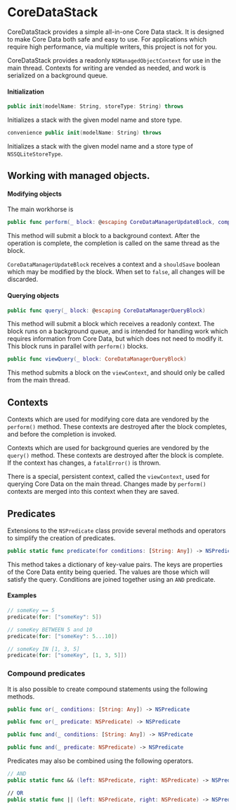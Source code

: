# CoreDataStack

CoreDataStack provides a simple all-in-one Core Data stack.  It is designed to make Core Data both safe and easy to use.  For applications which require high performance, via multiple writers, this project is not for you.

CoreDataStack provides a readonly `NSManagedObjectContext` for use in the main thread.  Contexts for writing are vended as needed, and work is serialized on a background queue.

#### Initialization

```swift
public init(modelName: String, storeType: String) throws
```

Initializes a stack with the given model name and store type.

```swift
convenience public init(modelName: String) throws
```

Initializes a stack with the given model name and a store type of `NSSQLiteStoreType`.

## Working with managed objects.

#### Modifying objects

The main workhorse is

```swift
public func perform(_ block: @escaping CoreDataManagerUpdateBlock, completion: (() -> ())? = nil)
```

This method will submit a block to a background context.  After the operation is complete, the completion is called on the same thread as the block.

`CoreDataManagerUpdateBlock` receives a context and a `shouldSave` boolean which may be modified by the block.  When set to `false`, all changes will be discarded.

#### Querying objects

```swift
public func query(_ block: @escaping CoreDataManagerQueryBlock)
```

This method will submit a block which receives a readonly context.  The block runs on a background queue, and is intended for handling work which requires information from Core Data, but which does not need to modify it.  This block runs in parallel with `perform()` blocks.

```swift
public func viewQuery(_ block: CoreDataManagerQueryBlock)
```

This method submits a block on the `viewContext`, and should only be called from the main thread.

## Contexts

Contexts which are used for modifying core data are vendored by the `perform()` method.  These contexts are destroyed after the block completes, and before the completion is invoked.

Contexts which are used for background queries are vendored by the `query()` method.  These contexts are destroyed after the block is complete.  If the context has changes, a `fatalError()` is thrown.

There is a special, persistent context, called the `viewContext`, used for querying Core Data on the main thread.  Changes made by `perform()` contexts are merged into this context when they are saved.

## Predicates

Extensions to the `NSPredicate` class provide several methods and operators to simplify the creation of predicates.

```swift
public static func predicate(for conditions: [String: Any]) -> NSPredicate
```

This method takes a dictionary of key-value pairs.  The keys are properties of the Core Data entity being queried.  The values are those which will satisfy the query.  Conditions are joined together using an `AND` predicate.

#### Examples

```swift
// someKey == 5
predicate(for: ["someKey": 5])
```

```swift
// someKey BETWEEN 5 and 10
predicate(for: ["someKey": 5...10])
```

```swift
// someKey IN [1, 3, 5]
predicate(for: ["someKey", [1, 3, 5]])
```

### Compound predicates

It is also possible to create compound statements using the following methods.

```swift
public func or(_ conditions: [String: Any]) -> NSPredicate

public func or(_ predicate: NSPredicate) -> NSPredicate
```

```swift
public func and(_ conditions: [String: Any]) -> NSPredicate

public func and(_ predicate: NSPredicate) -> NSPredicate
```

Predicates may also be combined using the following operators.

```swift
// AND
public static func && (left: NSPredicate, right: NSPredicate) -> NSPredicate

// OR
public static func || (left: NSPredicate, right: NSPredicate) -> NSPredicate
```

